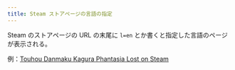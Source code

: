 ```yaml
---
title: Steam ストアページの言語の指定
---
```


Steam のストアページの URL の末尾に `l=en` とか書くと指定した言語のページが表示される。

例：[Touhou Danmaku Kagura Phantasia Lost on Steam](https://store.steampowered.com/app/2190220/Touhou_Danmaku_Kagura_Phantasia_Lost/?l=en)
